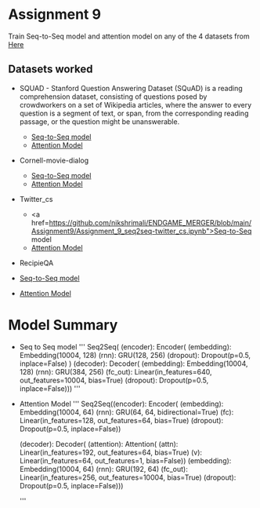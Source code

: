 
# Assignment 9

Train Seq-to-Seq model and attention model on any of the 4 datasets from <a href="https://kili-technology.com/blog/chatbot-training-datasets/"> Here </a>

## Datasets worked


- SQUAD - Stanford Question Answering Dataset (SQuAD) is a reading comprehension dataset, consisting of questions posed by crowdworkers on a set of Wikipedia articles, where the answer to every question is a segment of text, or span, from the corresponding reading passage, or the question might be unanswerable.

  - <a href="https://github.com/nikshrimali/ENDGAME_MERGER/blob/main/Assignment9/SQUAD_SEQ2SEQ.ipynb">Seq-to-Seq model</a>
  - <a href="https://github.com/nikshrimali/ENDGAME_MERGER/blob/main/Assignment9/SQUAD-Attention.ipynb">Attention Model</a>
  
- Cornell-movie-dialog

  - <a href="https://github.com/nikshrimali/ENDGAME_MERGER/blob/main/Assignment9/Assignment_9_seq2seq-cornell-movie-dialog.ipynb">Seq-to-Seq model</a>
  - <a href="https://github.com/nikshrimali/ENDGAME_MERGER/blob/main/Assignment9/Assignment_9-seq2seq-with-attention-cornell-movie-dialog.ipynb">Attention Model</a>
  
- Twitter_cs

  - <a href=https://github.com/nikshrimali/ENDGAME_MERGER/blob/main/Assignment9/Assignment_9_seq2seq-twitter_cs.ipynb">Seq-to-Seq model</a>
  - <a href="https://github.com/nikshrimali/ENDGAME_MERGER/blob/main/Assignment9/Assignment_9-seq2seq-with-attention-twitter_cs.ipynb">Attention Model</a>
  
 - RecipieQA
  - <a href="https://github.com/nikshrimali/ENDGAME_MERGER/blob/main/Assignment9/SQUAD_SEQ2SEQ.ipynb">Seq-to-Seq model</a>
  - <a href="https://github.com/nikshrimali/ENDGAME_MERGER/blob/main/Assignment9/RecipieQA_ENDS9_M1.ipynb">Attention Model</a>
  
  # Model Summary
  
  - Seq to Seq model
    '''
    Seq2Seq(
    (encoder): Encoder(
      (embedding): Embedding(10004, 128)
      (rnn): GRU(128, 256)
      (dropout): Dropout(p=0.5, inplace=False)
    )
    (decoder): Decoder(
      (embedding): Embedding(10004, 128)
      (rnn): GRU(384, 256)
      (fc_out): Linear(in_features=640, out_features=10004, bias=True)
      (dropout): Dropout(p=0.5, inplace=False)))
    '''
  
- Attention Model
  '''
  Seq2Seq((encoder): Encoder(
    (embedding): Embedding(10004, 64)
    (rnn): GRU(64, 64, bidirectional=True)
    (fc): Linear(in_features=128, out_features=64, bias=True)
    (dropout): Dropout(p=0.5, inplace=False))
    
  (decoder): Decoder(
    (attention): Attention(
      (attn): Linear(in_features=192, out_features=64, bias=True)
      (v): Linear(in_features=64, out_features=1, bias=False))
    (embedding): Embedding(10004, 64)
    (rnn): GRU(192, 64)
    (fc_out): Linear(in_features=256, out_features=10004, bias=True)
    (dropout): Dropout(p=0.5, inplace=False)))
  
  '''
  
